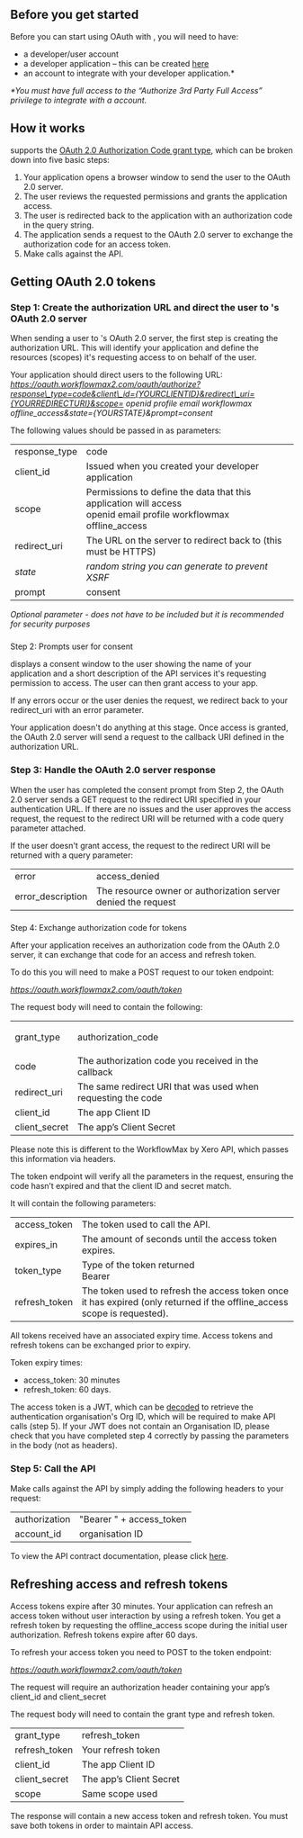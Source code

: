 ## Before you get started

Before you can start using OAuth with , you will need to have:

-   a developer/user account
-   a developer application – this can be created [here](https://developer.workflowmax2.com/)
-   an account to integrate with your developer application.\*

_\*You must have full access to the “Authorize 3rd Party Full Access” privilege to integrate with a account._

## How it works

supports the [OAuth 2.0 Authorization Code grant type](https://developer.okta.com/blog/2018/04/10/oauth-authorization-code-grant-type), which can be broken down into five basic steps:

1.  Your application opens a browser window to send the user to the OAuth 2.0 server.
2.  The user reviews the requested permissions and grants the application access.
3.  The user is redirected back to the application with an authorization code in the query string.
4.  The application sends a request to the OAuth 2.0 server to exchange the authorization code for an access token.
5.  Make calls against the API.

## Getting OAuth 2.0 tokens

### Step 1: Create the authorization URL and direct the user to 's OAuth 2.0 server

When sending a user to 's OAuth 2.0 server, the first step is creating the authorization URL. This will identify your application and define the resources (scopes) it's requesting access to on behalf of the user. 

Your application should direct users to the following URL:   
_https://oauth.workflowmax2.com/oauth/authorize?response\_type=code&client\_id={YOURCLIENTID}&redirect\_uri={YOURREDIRECTURI}&scope= openid profile email workflowmax offline\_access&state={YOURSTATE}&prompt=consent_

The following values should be passed in as parameters:

<table><tbody><tr><td>response_type</td><td>code</td></tr><tr><td>client_id</td><td>Issued when you created your developer application</td></tr><tr><td>scope</td><td>Permissions to define the data that this application will access&nbsp;<br>openid email profile workflowmax offline_access</td></tr><tr><td>redirect_uri</td><td>The URL on the server to redirect back to (this must be HTTPS)</td></tr><tr><td><em>state</em></td><td><em>random string you can generate to prevent XSRF</em></td></tr><tr><td>prompt</td><td>consent</td></tr></tbody></table>

_Optional parameter - does not have to be included but it is recommended for security purposes_

###   
Step 2: Prompts user for consent

displays a consent window to the user showing the name of your application and a short description of the API services it's requesting permission to access. The user can then grant access to your app.

If any errors occur or the user denies the request, we redirect back to your redirect\_uri with an error parameter.

Your application doesn't do anything at this stage. Once access is granted, the OAuth 2.0 server will send a request to the callback URI defined in the authorization URL.

### Step 3: Handle the OAuth 2.0 server response

When the user has completed the consent prompt from Step 2, the OAuth 2.0 server sends a GET request to the redirect URI specified in your authentication URL. If there are no issues and the user approves the access request, the request to the redirect URI will be returned with a code query parameter attached.

If the user doesn't grant access, the request to the redirect URI will be returned with a query parameter: 

<table><tbody><tr><td>error</td><td>access_denied</td></tr><tr><td>error_description</td><td>The resource owner or authorization server denied the request</td></tr></tbody></table>

###   
Step 4: Exchange authorization code for tokens

After your application receives an authorization code from the OAuth 2.0 server, it can exchange that code for an access and refresh token.

To do this you will need to make a POST request to our token endpoint:

_https://oauth.workflowmax2.com/oauth/token_

The request body will need to contain the following:

<table><tbody><tr><td><p>grant_type</p></td><td>authorization_code</td></tr><tr><td>code</td><td>The authorization code you received in the callback</td></tr><tr><td>redirect_uri</td><td>The same redirect URI that was used when requesting the code</td></tr><tr><td>client_id</td><td>The app Client ID</td></tr><tr><td>client_secret</td><td>The app’s Client Secret</td></tr></tbody></table>

Please note this is different to the WorkflowMax by Xero API, which passes this information via headers.

The token endpoint will verify all the parameters in the request, ensuring the code hasn’t expired and that the client ID and secret match.

It will contain the following parameters:

<table><tbody><tr><td>access_token</td><td>The token used to call the API.</td></tr><tr><td>expires_in&nbsp;</td><td>The amount of seconds until the access token expires.</td></tr><tr><td>token_type</td><td>Type of the token returned&nbsp;<br>Bearer</td></tr><tr><td>refresh_token</td><td>The token used to refresh the access token once it has expired (only returned if the offline_access scope is requested).</td></tr></tbody></table>

All tokens received have an associated expiry time. Access tokens and refresh tokens can be exchanged prior to expiry.

Token expiry times:

-   access\_token: 30 minutes
-   refresh\_token: 60 days.

The access token is a JWT, which can be [decoded](https://jwt.io/) to retrieve the authentication organisation's Org ID, which will be required to make API calls (step 5). If your JWT does not contain an Organisation ID, please check that you have completed step 4 correctly by passing the parameters in the body (not as headers).

### Step 5: Call the API

Make calls against the API by simply adding the following headers to your request:

<table><tbody><tr><td>authorization</td><td>"Bearer " + access_token</td></tr><tr><td>account_id</td><td><span></span>organisation ID</td></tr></tbody></table>

To view the API contract documentation, please click [here](https://app.swaggerhub.com/apis/WorkflowMax-BlueRock/WorkflowMax-BlueRock-OpenAPI3/0.1).

## Refreshing access and refresh tokens

Access tokens expire after 30 minutes. Your application can refresh an access token without user interaction by using a refresh token. You get a refresh token by requesting the offline\_access scope during the initial user authorization. Refresh tokens expire after 60 days.

To refresh your access token you need to POST to the token endpoint:

_https://oauth.workflowmax2.com/oauth/token_

The request will require an authorization header containing your app’s client\_id and client\_secret

The request body will need to contain the grant type and refresh token.

<table><tbody><tr><td>grant_type</td><td>refresh_token</td></tr><tr><td>refresh_token</td><td>Your refresh token</td></tr><tr><td>client_id</td><td>The app Client ID</td></tr><tr><td>client_secret</td><td>The app’s Client Secret</td></tr><tr><td>scope</td><td>Same scope used</td></tr></tbody></table>

The response will contain a new access token and refresh token. You must save both tokens in order to maintain API access.
